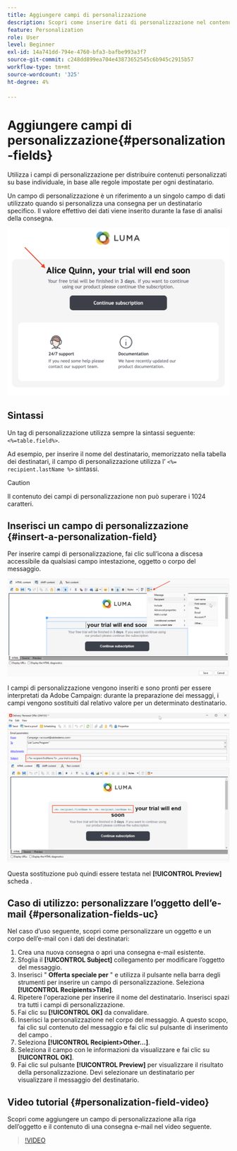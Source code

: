 ```yaml
---
title: Aggiungere campi di personalizzazione
description: Scopri come inserire dati di personalizzazione nel contenuto del messaggio
feature: Personalization
role: User
level: Beginner
exl-id: 14a741dd-794e-4760-bfa3-bafbe993a3f7
source-git-commit: c248dd899ea704e43873652545c6b945c2915b57
workflow-type: tm+mt
source-wordcount: '325'
ht-degree: 4%

---
```


# Aggiungere campi di personalizzazione{#personalization-fields}

Utilizza i campi di personalizzazione per distribuire contenuti personalizzati su base individuale, in base alle regole impostate per ogni destinatario.

Un campo di personalizzazione è un riferimento a un singolo campo di dati utilizzato quando si personalizza una consegna per un destinatario specifico. Il valore effettivo dei dati viene inserito durante la fase di analisi della consegna.

![esempio di personalizzazione dei messaggi](assets/perso-name-sample.png)

## Sintassi

Un tag di personalizzazione utilizza sempre la sintassi seguente: `<%=table.field%>`.

Ad esempio, per inserire il nome del destinatario, memorizzato nella tabella dei destinatari, il campo di personalizzazione utilizza l’ `<%= recipient.lastName %>` sintassi.

>[!CAUTION]
>
>Il contenuto dei campi di personalizzazione non può superare i 1024 caratteri.

## Inserisci un campo di personalizzazione {#insert-a-personalization-field}

Per inserire campi di personalizzazione, fai clic sull’icona a discesa accessibile da qualsiasi campo intestazione, oggetto o corpo del messaggio.

![inserire un campo di personalizzazione](assets/perso-field-insert.png)

I campi di personalizzazione vengono inseriti e sono pronti per essere interpretati da Adobe Campaign: durante la preparazione dei messaggi, i campi vengono sostituiti dal relativo valore per un determinato destinatario.

![campi di personalizzazione in un messaggio e-mail](assets/perso-fields-in-msg.png)

Questa sostituzione può quindi essere testata nel **[!UICONTROL Preview]** scheda .

<!--Learn more about message preview in [this page]().-->

## Caso di utilizzo: personalizzare l’oggetto dell’e-mail {#personalization-fields-uc}

Nel caso d’uso seguente, scopri come personalizzare un oggetto e un corpo dell’e-mail con i dati dei destinatari:

1. Crea una nuova consegna o apri una consegna e-mail esistente.
1. Sfoglia il **[!UICONTROL Subject]** collegamento per modificare l’oggetto del messaggio.
1. Inserisci &quot; **Offerta speciale per** &quot; e utilizza il pulsante nella barra degli strumenti per inserire un campo di personalizzazione. Seleziona **[!UICONTROL Recipients>Title]**.
1. Ripetere l&#39;operazione per inserire il nome del destinatario. Inserisci spazi tra tutti i campi di personalizzazione.
1. Fai clic su **[!UICONTROL OK]** da convalidare.
1. Inserisci la personalizzazione nel corpo del messaggio. A questo scopo, fai clic sul contenuto del messaggio e fai clic sul pulsante di inserimento del campo .
1. Seleziona **[!UICONTROL Recipient>Other...]**.
1. Seleziona il campo con le informazioni da visualizzare e fai clic su **[!UICONTROL OK]**.
1. Fai clic sul pulsante **[!UICONTROL Preview]** per visualizzare il risultato della personalizzazione. Devi selezionare un destinatario per visualizzare il messaggio del destinatario.



## Video tutorial {#personalization-field-video}

Scopri come aggiungere un campo di personalizzazione alla riga dell’oggetto e il contenuto di una consegna e-mail nel video seguente.

>[!VIDEO](https://video.tv.adobe.com/v/24925?quality=12)
